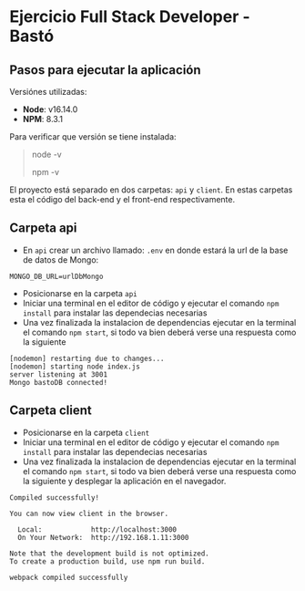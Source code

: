 # Ejercicio Full Stack Developer - Bastó

## Pasos para ejecutar la aplicación

Versiónes utilizadas:

- **Node**: v16.14.0
- **NPM**: 8.3.1

Para verificar que versión se tiene instalada:

> node -v
>
> npm -v

El proyecto está separado en dos carpetas: `api` y `client`. En estas carpetas esta el código del back-end y el front-end respectivamente.

## Carpeta api

- En `api` crear un archivo llamado: `.env` en donde estará la url de la base de datos de Mongo:

```
MONGO_DB_URL=urlDbMongo
```

- Posicionarse en la carpeta `api`
- Iniciar una terminal en el editor de código y ejecutar el comando `npm install` para instalar las dependecias necesarias
- Una vez finalizada la instalacion de dependencias ejecutar en la terminal el comando `npm start`, si todo va bien deberá verse una respuesta como la siguiente

```
[nodemon] restarting due to changes...
[nodemon] starting node index.js
server listening at 3001
Mongo bastoDB connected!
```

## Carpeta client

- Posicionarse en la carpeta `client`
- Iniciar una terminal en el editor de código y ejecutar el comando `npm install` para instalar las dependecias necesarias
- Una vez finalizada la instalacion de dependencias ejecutar en la terminal el comando `npm start`, si todo va bien deberá verse una respuesta como la siguiente y desplegar la aplicación en el navegador.

```
Compiled successfully!

You can now view client in the browser.

  Local:            http://localhost:3000
  On Your Network:  http://192.168.1.11:3000

Note that the development build is not optimized.
To create a production build, use npm run build.

webpack compiled successfully
```
